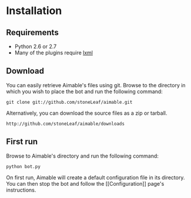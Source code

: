 # Installation #


## Requirements ##

* Python 2.6 or 2.7
* Many of the plugins require [lxml](http://lxml.de/)


## Download ##

You can easily retrieve Aimable's files using git. Browse to the directory in
which you wish to place the bot and run the following command:

    git clone git://github.com/stoneLeaf/aimable.git

Alternatively, you can download the source files as a zip or tarball.

    http://github.com/stoneLeaf/aimable/downloads

## First run ##

Browse to Aimable's directory and run the following command:

    python bot.py

On first run, Aimable will create a default configuration file in its
directory. You can then stop the bot and follow the [[Configuration]] page's
instructions.